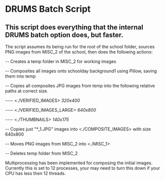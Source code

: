 # DRUMS Batch Script  

## This script does everything that the internal DRUMS batch option does, but faster.  

The script assumes its being run for the root of the school folder, sources PNG images from MISC_2 of the school, then does the following actions:  
  
-- Creates a temp folder in MISC_2 for working images  
  
-- Composites all images onto schoolday background1 using Pillow, saving them into temp  
  
-- Copies all composites JPG images from temp into the following relative paths at correct size.  
  
---- <./VERIFIED_IMAGES> *320x400*  
  
---- <./VERIFIED_IMAGES_LARGE> *640x800*  
  
---- <./THUMBNAILS> *140x175*  
  
-- Copies just "*_1.JPG" images into <./COMPOSITE_IMAGES> with size 640x800  
  
-- Moves PNG images from MISC_2 into <./MISC_1>  
  
-- Deletes temp folder from MISC_2  
  
Multiprocessing has been implemented for composing the initial images. Currently this is set to 12 processes, your may need to turn this down if your CPU has less then 12 threads.